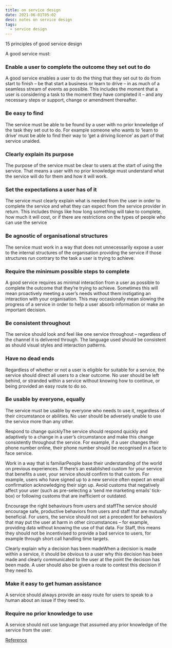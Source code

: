 ```yaml
---
title: on service design
date: 2021-06-01T05:02
desc: notes on service design
tags:
  - service design
---
```


15 principles of good service design

A good service must:

### Enable a user to complete the outcome they set out to do

A good service enables a user to do the thing that they set out to do from start to finish – be that start a business or learn to drive – in as much of a seamless stream of events as possible. This includes the moment that a user is considering a task to the moment they have completed it – and any necessary steps or support, change or amendment thereafter.

 ### Be easy to find

The service must be able to be found by a user with no prior knowledge of the task they set out to do. For example someone who wants to ‘learn to drive’ must be able to find their way to ‘get a driving licence’ as part of that service unaided.

### Clearly explain its purpose

The purpose of the service must be clear to users at the start of using the service. That means a user with no prior knowledge must understand what the service will do for them and how it will work.

### Set the expectations a user has of it

The service must clearly explain what is needed from the user in order to complete the service and what they can expect from the service provider in return. This includes things like how long something will take to complete, how much it will cost, or if there are restrictions on the types of people who can use the service

### Be agnostic of organisational structures

The service must work in a way that does not unnecessarily expose a user to the internal structures of the organisation providing the service if those structures run contrary to the task a user is trying to achieve.

### Require the minimum possible steps to complete

A good service requires as minimal interaction from a user as possible to complete the outcome that they’re trying to achieve. Sometimes this will mean proactively meeting a user’s needs without them instigating an interaction with your organisation. This may occasionally mean slowing the progress of a service in order to help a user absorb information or make an important decision.

### Be consistent throughout

The service should look and feel like one service throughout – regardless of the channel it is delivered through. The language used should be consistent as should visual styles and interaction patterns.

### Have no dead ends

Regardless of whether or not a user is eligible for suitable for a service, the service should direct all users to a clear outcome. No user should be left behind, or stranded within a service without knowing how to continue, or being provided an easy route to do so.

### Be usable by everyone, equally

The service must be usable by everyone who needs to use it, regardless of their circumstance or abilities. No user should be adversely unable to use the service more than any other.

Respond to change quicklyThe service should respond quickly and adaptively to a change in a user’s circumstance and make this change consistently throughout the service. For example, if a user changes their phone number online, their phone number should be recognised in a face to face service.

Work in a way that is familiarPeople base their understanding of the world on previous experiences. If there’s an established custom for your service that benefits a user, your service should confirm to that custom. For example, users who have signed up to a new service often expect an email confirmation acknowledging their sign up. Avoid customs that negatively affect your user (such as pre-selecting a ‘send me marketing emails’ tick-box) or following customs that are inefficient or outdated.

Encourage the right behaviours from users and staffThe service should encourage safe, productive behaviors from users and staff that are mutually beneficial. For users, the service should not set a precedent for behaviors that may put the user at harm in other circumstances – for example, providing data without knowing the use of that data. For Staff, this means they should not be incentivised to provide a bad service to users, for example through short call handling time targets.

Clearly explain why a decision has been madeWhen a decision is made within a service, it should be obvious to a user why this decision has been made and clearly communicated to the user at the point the decision has been made. A user should also be given a route to contest this decision if they need to.

### Make it easy to get human assistance

A service should always provide an easy route for users to speak to a human about an issue if they need to.

### Require no prior knowledge to use

A service should not use language that assumed any prior knowledge of the service from the user.

[Reference](https://blog.louisedowne.com/2018/06/14/15-principles-of-good-service-design/)

